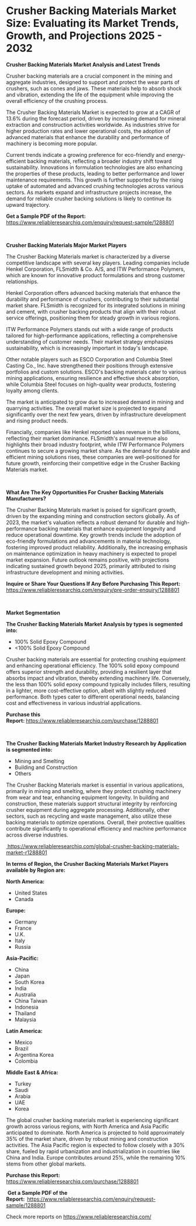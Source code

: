 <p><h1>Crusher Backing Materials Market Size: Evaluating its Market Trends, Growth, and Projections 2025 - 2032</h1></p><p><strong>Crusher Backing Materials Market Analysis and Latest Trends</strong></p>
<p><p>Crusher backing materials are a crucial component in the mining and aggregate industries, designed to support and protect the wear parts of crushers, such as cones and jaws. These materials help to absorb shock and vibration, extending the life of the equipment while improving the overall efficiency of the crushing process.</p><p>The Crusher Backing Materials Market is expected to grow at a CAGR of 13.6% during the forecast period, driven by increasing demand for mineral extraction and construction activities worldwide. As industries strive for higher production rates and lower operational costs, the adoption of advanced materials that enhance the durability and performance of machinery is becoming more popular.</p><p>Current trends indicate a growing preference for eco-friendly and energy-efficient backing materials, reflecting a broader industry shift toward sustainability. Innovations in formulation technologies are also enhancing the properties of these products, leading to better performance and lower maintenance requirements. This growth is further supported by the rising uptake of automated and advanced crushing technologies across various sectors. As markets expand and infrastructure projects increase, the demand for reliable crusher backing solutions is likely to continue its upward trajectory.</p></p>
<p><strong>Get a Sample PDF of the Report:&nbsp;</strong> <a href="https://www.reliableresearchiq.com/enquiry/request-sample/1288801?utm_campaign=2301&utm_medium=2&utm_source=Github&utm_content=ia&utm_term=29032025&utm_id=crusher-backing-materials">https://www.reliableresearchiq.com/enquiry/request-sample/1288801</a></p>
<p>&nbsp;</p>
<p><strong>Crusher Backing Materials Major Market Players</strong></p>
<p><p>The Crusher Backing Materials market is characterized by a diverse competitive landscape with several key players. Leading companies include Henkel Corporation, FLSmidth & Co. A/S, and ITW Performance Polymers, which are known for innovative product formulations and strong customer relationships. </p><p>Henkel Corporation offers advanced backing materials that enhance the durability and performance of crushers, contributing to their substantial market share. FLSmidth is recognized for its integrated solutions in mining and cement, with crusher backing products that align with their robust service offerings, positioning them for steady growth in various regions.</p><p>ITW Performance Polymers stands out with a wide range of products tailored for high-performance applications, reflecting a comprehensive understanding of customer needs. Their market strategy emphasizes sustainability, which is increasingly important in today's landscape.</p><p>Other notable players such as ESCO Corporation and Columbia Steel Casting Co., Inc. have strengthened their positions through extensive portfolios and custom solutions. ESCO's backing materials cater to various mining applications, ensuring resilience and effective shock absorption, while Columbia Steel focuses on high-quality wear products, fostering loyalty among clients.</p><p>The market is anticipated to grow due to increased demand in mining and quarrying activities. The overall market size is projected to expand significantly over the next few years, driven by infrastructure development and rising product needs.</p><p>Financially, companies like Henkel reported sales revenue in the billions, reflecting their market dominance. FLSmidth's annual revenue also highlights their broad industry footprint, while ITW Performance Polymers continues to secure a growing market share. As the demand for durable and efficient mining solutions rises, these companies are well-positioned for future growth, reinforcing their competitive edge in the Crusher Backing Materials market.</p></p>
<p>&nbsp;</p>
<p><strong>What Are The Key Opportunities For Crusher Backing Materials Manufacturers?</strong></p>
<p><p>The Crusher Backing Materials market is poised for significant growth, driven by the expanding mining and construction sectors globally. As of 2023, the market's valuation reflects a robust demand for durable and high-performance backing materials that enhance equipment longevity and reduce operational downtime. Key growth trends include the adoption of eco-friendly formulations and advancements in material technology, fostering improved product reliability. Additionally, the increasing emphasis on maintenance optimization in heavy machinery is expected to propel market expansion. Future outlook remains positive, with projections indicating sustained growth beyond 2025, primarily attributed to rising infrastructure development and mining activities.</p></p>
<p><strong>Inquire or Share Your Questions If Any Before Purchasing This Report:</strong> <a href="https://www.reliableresearchiq.com/enquiry/pre-order-enquiry/1288801?utm_campaign=2301&utm_medium=2&utm_source=Github&utm_content=ia&utm_term=29032025&utm_id=crusher-backing-materials">https://www.reliableresearchiq.com/enquiry/pre-order-enquiry/1288801</a></p>
<p>&nbsp;</p>
<p><strong>Market Segmentation</strong></p>
<p><strong>The Crusher Backing Materials Market Analysis by types is segmented into:</strong></p>
<p><ul><li>100% Solid Epoxy Compound</li><li><100% Solid Epoxy Compound</li></ul></p>
<p><p>Crusher backing materials are essential for protecting crushing equipment and enhancing operational efficiency. The 100% solid epoxy compound offers superior strength and durability, providing a resilient layer that absorbs impact and vibration, thereby extending machinery life. Conversely, the less than 100% solid epoxy compound typically includes fillers, resulting in a lighter, more cost-effective option, albeit with slightly reduced performance. Both types cater to different operational needs, balancing cost and effectiveness in various industrial applications.</p></p>
<p><strong>Purchase this Report:&nbsp;</strong><a href="https://www.reliableresearchiq.com/purchase/1288801?utm_campaign=2301&utm_medium=2&utm_source=Github&utm_content=ia&utm_term=29032025&utm_id=crusher-backing-materials">https://www.reliableresearchiq.com/purchase/1288801</a></p>
<p>&nbsp;</p>
<p><strong>The Crusher Backing Materials Market Industry Research by Application is segmented into:</strong></p>
<p><ul><li>Mining and Smelting</li><li>Building and Construction</li><li>Others</li></ul></p>
<p><p>The Crusher Backing Materials market is essential in various applications, primarily in mining and smelting, where they protect crushing machinery from wear and tear, enhancing equipment longevity. In building and construction, these materials support structural integrity by reinforcing crusher equipment during aggregate processing. Additionally, other sectors, such as recycling and waste management, also utilize these backing materials to optimize operations. Overall, their protective qualities contribute significantly to operational efficiency and machine performance across diverse industries.</p></p>
<p><a href="https://www.reliableresearchiq.com/global-crusher-backing-materials-market-r1288801?utm_campaign=2301&utm_medium=2&utm_source=Github&utm_content=ia&utm_term=29032025&utm_id=crusher-backing-materials">&nbsp;https://www.reliableresearchiq.com/global-crusher-backing-materials-market-r1288801</a></p>
<p><strong>In terms of Region, the Crusher Backing Materials Market Players available by Region are:</strong></p>
<p>
    <p> <strong> North America: </strong>
        <ul>
            <li>United States</li>
            <li>Canada</li>
        </ul>
        </p> 
    <p> <strong> Europe: </strong>
        <ul>
            <li>Germany</li>
            <li>France</li>
            <li>U.K.</li>
            <li>Italy</li>
            <li>Russia</li>
        </ul>
        </p> 
    <p> <strong> Asia-Pacific: </strong>
        <ul>
            <li>China</li>
            <li>Japan</li>
            <li>South Korea</li>
            <li>India</li>
            <li>Australia</li>
            <li>China Taiwan</li>
            <li>Indonesia</li>
            <li>Thailand</li>
            <li>Malaysia</li>
        </ul>
        </p> 
    <p> <strong> Latin America: </strong>
        <ul>
            <li>Mexico</li>
            <li>Brazil</li>
            <li>Argentina Korea</li>
            <li>Colombia</li>
        </ul>
        </p> 
    <p> <strong> Middle East & Africa: </strong>
        <ul>
            <li>Turkey</li>
            <li>Saudi</li>
            <li>Arabia</li>
            <li>UAE</li>
            <li>Korea</li>
        </ul>
    </p>
    </p>
<p><p>The global crusher backing materials market is experiencing significant growth across various regions, with North America and Asia Pacific anticipated to dominate. North America is projected to hold approximately 35% of the market share, driven by robust mining and construction activities. The Asia Pacific region is expected to follow closely with a 30% share, fueled by rapid urbanization and industrialization in countries like China and India. Europe contributes around 25%, while the remaining 10% stems from other global markets.</p></p>
<p><strong>Purchase this Report: </strong><a href="https://www.reliableresearchiq.com/purchase/1288801?utm_campaign=2301&utm_medium=2&utm_source=Github&utm_content=ia&utm_term=29032025&utm_id=crusher-backing-materials">https://www.reliableresearchiq.com/purchase/1288801</a></p>
<p>&nbsp;<strong>Get a Sample PDF of the Report:&nbsp;&nbsp;</strong><a href="https://www.reliableresearchiq.com/enquiry/request-sample/1288801?utm_campaign=2301&utm_medium=2&utm_source=Github&utm_content=ia&utm_term=29032025&utm_id=crusher-backing-materials">https://www.reliableresearchiq.com/enquiry/request-sample/1288801</a></p>
<p><strong></strong></p>
<p>Check more reports on <a href="https://www.reliableresearchiq.com/?utm_campaign=2301&utm_medium=2&utm_source=Github&utm_content=ia&utm_term=29032025&utm_id=crusher-backing-materials">https://www.reliableresearchiq.com/</a></p>
